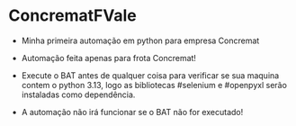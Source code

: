 # ConcrematFVale
- Minha primeira automação em python para empresa Concremat

- Automação feita apenas para frota Concremat!

- Execute o BAT antes de qualquer coisa para verificar se sua maquina contem o python 3.13, logo as bibliotecas #selenium e #openpyxl serão instaladas como dependência.

- A automação não irá funcionar se o BAT não for executado!

 
